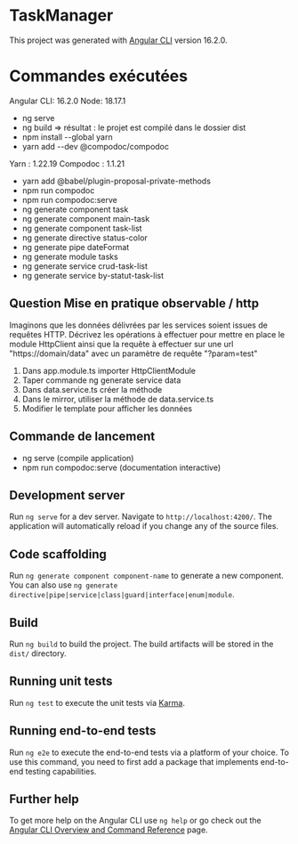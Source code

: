 # TaskManager

This project was generated with [Angular CLI](https://github.com/angular/angular-cli) version 16.2.0.

# Commandes exécutées

Angular CLI: 16.2.0
Node: 18.17.1

- ng serve
- ng build
  => résultat : le projet est compilé dans le dossier dist
- npm install --global yarn
- yarn add --dev @compodoc/compodoc

Yarn : 1.22.19
Compodoc : 1.1.21

- yarn add @babel/plugin-proposal-private-methods
- npm run compodoc
- npm run compodoc:serve
- ng generate component task
- ng generate component main-task
- ng generate component task-list
- ng generate directive status-color
- ng generate pipe dateFormat
- ng generate module tasks
- ng generate service crud-task-list
- ng generate service by-statut-task-list

## Question Mise en pratique observable / http

Imaginons que les données délivrées par les services soient issues de requêtes
HTTP. Décrivez les opérations à effectuer pour mettre en place le module
HttpClient ainsi que la requête à effectuer sur une url "https://domain/data" avec
un paramètre de requête "?param=test"

1. Dans app.module.ts importer HttpClientModule
2. Taper commande ng generate service data
3. Dans data.service.ts créer la méthode
4. Dans le mirror, utiliser la méthode de data.service.ts
5. Modifier le template pour afficher les données

## Commande de lancement

- ng serve (compile application)
- npm run compodoc:serve (documentation interactive)

## Development server

Run `ng serve` for a dev server. Navigate to `http://localhost:4200/`. The application will automatically reload if you change any of the source files.

## Code scaffolding

Run `ng generate component component-name` to generate a new component. You can also use `ng generate directive|pipe|service|class|guard|interface|enum|module`.

## Build

Run `ng build` to build the project. The build artifacts will be stored in the `dist/` directory.

## Running unit tests

Run `ng test` to execute the unit tests via [Karma](https://karma-runner.github.io).

## Running end-to-end tests

Run `ng e2e` to execute the end-to-end tests via a platform of your choice. To use this command, you need to first add a package that implements end-to-end testing capabilities.

## Further help

To get more help on the Angular CLI use `ng help` or go check out the [Angular CLI Overview and Command Reference](https://angular.io/cli) page.

